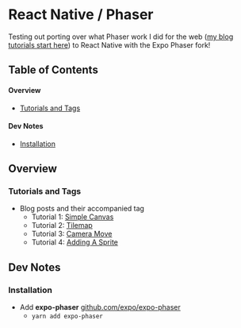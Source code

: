 # React Native / Phaser

Testing out porting over what Phaser work I did for the web ([my blog tutorials start here](https://blog.calebnance.com/phaser/simple-canvas-start.html)) to React Native with the Expo Phaser fork!


## Table of Contents


#### Overview
- [Tutorials and Tags](#tutorials-and-tags)

#### Dev Notes
- [Installation](#installation)


## Overview


### Tutorials and Tags
* Blog posts and their accompanied tag
    * Tutorial 1: [Simple Canvas](https://blog.calebnance.com/phaser/simple-canvas-start.html)
    * Tutorial 2: [Tilemap](https://blog.calebnance.com/phaser/tilemap.html)
    * Tutorial 3: [Camera Move](https://blog.calebnance.com/phaser/camera-move.html)
    * Tutorial 4: [Adding A Sprite](https://blog.calebnance.com/phaser/adding-a-sprite.html)


## Dev Notes


### Installation
* Add **expo-phaser** [github.com/expo/expo-phaser](https://github.com/expo/expo-phaser)
    * `yarn add expo-phaser`
